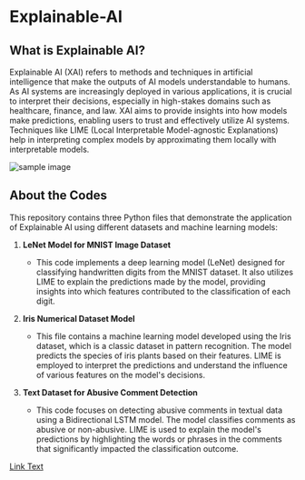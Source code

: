 # Explainable-AI

## What is Explainable AI?

Explainable AI (XAI) refers to methods and techniques in artificial intelligence that make the outputs of AI models understandable to humans. As AI systems are increasingly deployed in various applications, it is crucial to interpret their decisions, especially in high-stakes domains such as healthcare, finance, and law. XAI aims to provide insights into how models make predictions, enabling users to trust and effectively utilize AI systems. Techniques like LIME (Local Interpretable Model-agnostic Explanations) help in interpreting complex models by approximating them locally with interpretable models.

 ![sample image]( [https://github.com/Adhi-Git-hub/Explainable-AI/blob/main/Screenshot%202024-09-16%20233755.png])

## About the Codes

This repository contains three Python files that demonstrate the application of Explainable AI using different datasets and machine learning models:

1. **LeNet Model for MNIST Image Dataset**
   - This code implements a deep learning model (LeNet) designed for classifying handwritten digits from the MNIST dataset. It also utilizes LIME to explain the predictions made by the model, providing insights into which features contributed to the classification of each digit.

2. **Iris Numerical Dataset Model**
   - This file contains a machine learning model developed using the Iris dataset, which is a classic dataset in pattern recognition. The model predicts the species of iris plants based on their features. LIME is employed to interpret the predictions and understand the influence of various features on the model's decisions.

3. **Text Dataset for Abusive Comment Detection**
   - This code focuses on detecting abusive comments in textual data using a Bidirectional LSTM model. The model classifies comments as abusive or non-abusive. LIME is used to explain the model's predictions by highlighting the words or phrases in the comments that significantly impacted the classification outcome.


[Link Text]([relative/path/to/your/file.pdf](https://github.com/Adhi-Git-hub/Explainable-AI/blob/main/Explainable%20AI.pdf))

